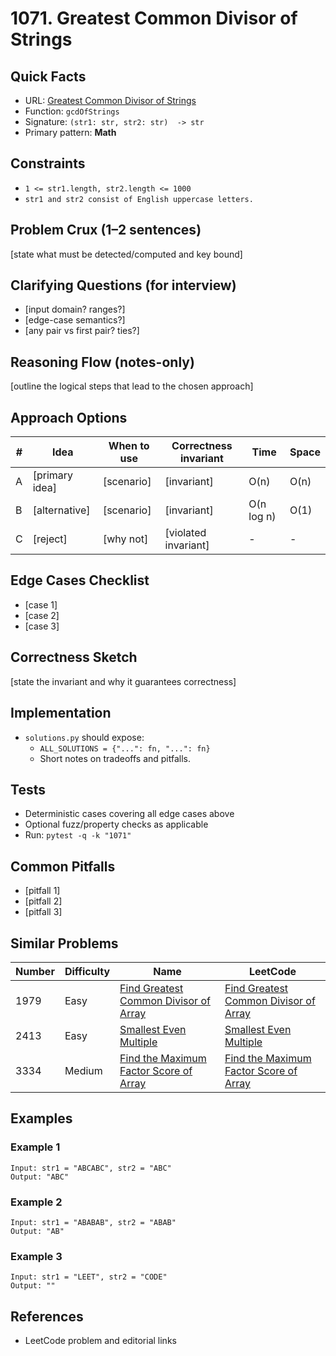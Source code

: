 # 1071. Greatest Common Divisor of Strings

## Quick Facts

- URL: [Greatest Common Divisor of Strings](https://leetcode.com/problems/greatest-common-divisor-of-strings/)
- Function: `gcdOfStrings`
- Signature: `(str1: str, str2: str)  -> str`
- Primary pattern: **Math**

## Constraints

- `1 <= str1.length, str2.length <= 1000`
- `str1 and str2 consist of English uppercase letters.`

## Problem Crux (1–2 sentences)

[state what must be detected/computed and key bound]

## Clarifying Questions (for interview)

- [input domain? ranges?]
- [edge-case semantics?]
- [any pair vs first pair? ties?]

## Reasoning Flow (notes-only)

[outline the logical steps that lead to the chosen approach]

## Approach Options

| # | Idea | When to use | Correctness invariant | Time | Space |
|---|------|-------------|-----------------------|------|-------|
| A | [primary idea] | [scenario] | [invariant] | O(n) | O(n) |
| B | [alternative] | [scenario] | [invariant] | O(n log n) | O(1) |
| C | [reject] | [why not] | [violated invariant] | - | - |

## Edge Cases Checklist

- [case 1]
- [case 2]
- [case 3]

## Correctness Sketch

[state the invariant and why it guarantees correctness]

## Implementation

- `solutions.py` should expose:
  - `ALL_SOLUTIONS = {"...": fn, "...": fn}`
  - Short notes on tradeoffs and pitfalls.

## Tests

- Deterministic cases covering all edge cases above
- Optional fuzz/property checks as applicable
- Run: `pytest -q -k "1071"`

## Common Pitfalls

- [pitfall 1]
- [pitfall 2]
- [pitfall 3]

## Similar Problems

| Number | Difficulty | Name | LeetCode |
|---|---|---|---|
| 1979 | Easy | [Find Greatest Common Divisor of Array](../1979-find-greatest-common-divisor-of-array/readme.md) | [Find Greatest Common Divisor of Array](https://leetcode.com/problems/find-greatest-common-divisor-of-array/) |
| 2413 | Easy | [Smallest Even Multiple](../2413-smallest-even-multiple/readme.md) | [Smallest Even Multiple](https://leetcode.com/problems/smallest-even-multiple/) |
| 3334 | Medium | [Find the Maximum Factor Score of Array](../3334-find-the-maximum-factor-score-of-array/readme.md) | [Find the Maximum Factor Score of Array](https://leetcode.com/problems/find-the-maximum-factor-score-of-array/) |

## Examples

### Example 1

```text
Input: str1 = "ABCABC", str2 = "ABC"
Output: "ABC"
```

### Example 2

```text
Input: str1 = "ABABAB", str2 = "ABAB"
Output: "AB"
```

### Example 3

```text
Input: str1 = "LEET", str2 = "CODE"
Output: ""
```

## References

- LeetCode problem and editorial links
